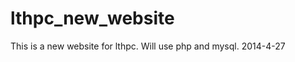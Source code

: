 lthpc_new_website
=================

This is  a new website for lthpc. Will use php and mysql.   2014-4-27
